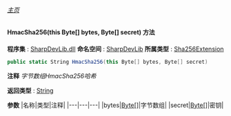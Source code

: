 ###### [主页](./Index.md "主页")
#### HmacSha256(this Byte[] bytes, Byte[] secret) 方法
**程序集** : [SharpDevLib.dll](./SharpDevLib.assembly.md "SharpDevLib.dll")
**命名空间** : [SharpDevLib](./SharpDevLib.namespace.md "SharpDevLib")
**所属类型** : [Sha256Extension](./SharpDevLib.Sha256Extension.md "Sha256Extension")
``` csharp
public static String HmacSha256(this Byte[] bytes, Byte[] secret)
```
**注释**
*字节数组HmacSha256哈希*

**返回类型** : [String](https://learn.microsoft.com/en-us/dotnet/api/system.string "String")

**参数**
|名称|类型|注释|
|---|---|---|
|bytes|[Byte\[\]](https://learn.microsoft.com/en-us/dotnet/api/system.byte[] "Byte\[\]")|字节数组|
|secret|[Byte\[\]](https://learn.microsoft.com/en-us/dotnet/api/system.byte[] "Byte\[\]")|密钥|


